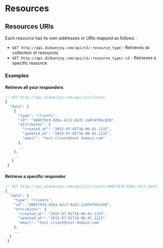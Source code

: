 # Resources

## Resources URIs

Each resource has its own addresses or URIs mapped as follows :
- `GET http://api.diduenjoy.com/api/v1/:resource_type` - Retrieves as collection of resources
- `GET http://api.diduenjoy.com/api/v1/:resource_type/:id` - Retrieves a specific resource

### Examples
 
#### Retrieve all your responders
 
```javascript
// GET http://api.diduenjoy.com/api/v1/clients
{
  "data": [
    {
      "type": "clients",
      "id": "4085f919-82ba-42c2-8a32-2a854f6bcd28",
      "attributes": {
        "created_at": "2015-07-01T16-06-01.123Z",
        "updated_at": "2015-07-01T16-06-01.123Z",
        "email": "test-client@test-domain.com"
      },
      ...
    },
    ...
   ]
 }
 ```
 
#### Retrieve a specific responder
 
```javascript
// GET http://api.diduenjoy.com/api/v1/clients/4085f919-82ba-42c2-8a32-2a854f6bcd28
{
  "data": {
    "type": "clients",
    "id": "4085f919-82ba-42c2-8a32-2a854f6bcd28",
    "attributes": {
      "created_at": "2015-07-01T16-06-01.123Z",
      "updated_at": "2015-07-01T16-06-01.123Z",
      "email": "test-client@test-domain.com"
    },
    ...
  }
 }
 ```